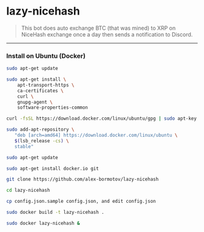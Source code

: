 # lazy-nicehash


> This bot does auto exchange BTC (that was mined) to XRP on NiceHash exchange once a day then sends a notification to Discord.


---

### Install on Ubuntu (Docker)

```bash
sudo apt-get update
```

```bash
sudo apt-get install \
    apt-transport-https \
    ca-certificates \
    curl \
    gnupg-agent \
    software-properties-common
```

```bash
curl -fsSL https://download.docker.com/linux/ubuntu/gpg | sudo apt-key add -
```

```bash
sudo add-apt-repository \
   "deb [arch=amd64] https://download.docker.com/linux/ubuntu \
   $(lsb_release -cs) \
   stable"
```

```bash
sudo apt-get update
```

```bash
sudo apt-get install docker.io git
```

```bash
git clone https://github.com/alex-bormotov/lazy-nicehash
```

```bash
cd lazy-nicehash
```

```bash
cp config.json.sample config.json, and edit config.json
```

```bash
sudo docker build -t lazy-nicehash .
```

```bash
sudo docker lazy-nicehash &
